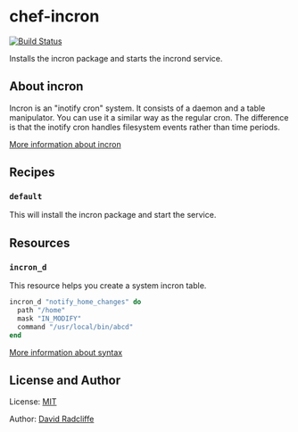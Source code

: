 # chef-incron

[![Build Status](https://travis-ci.org/dwradcliffe/chef-incron.png?branch=master)](https://travis-ci.org/dwradcliffe/chef-incron)

Installs the incron package and starts the incrond service.

## About incron

Incron is an "inotify cron" system. It consists of a daemon and a table manipulator. You can use it a similar way as the regular cron. The difference is that the inotify cron handles filesystem events rather than time periods.

[More information about incron](http://inotify.aiken.cz/?section=incron&page=about&lang=en)

## Recipes

### `default`

This will install the incron package and start the service.

## Resources

### `incron_d`

This resource helps you create a system incron table.

```ruby
incron_d "notify_home_changes" do
  path "/home"
  mask "IN_MODIFY"
  command "/usr/local/bin/abcd"
end
```

[More information about syntax](http://linux.die.net/man/5/incrontab)

## License and Author

License: [MIT](https://github.com/dwradcliffe/chef-incron/blob/master/LICENSE)

Author: [David Radcliffe](https://github.com/dwradcliffe)

